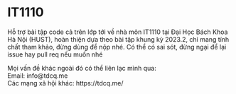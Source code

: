 # IT1110
<p>Hỗ trợ bài tập code cả trên lớp tới về nhà môn IT1110 tại Đại Học Bách Khoa Hà Nội (HUST), hoàn thiện dựa theo bài tập khung kỳ 2023.2, chỉ mang tính chất tham khảo, đừng dùng để nộp nhé.
Có thể có sai sót, đừng ngại để lại issue hay pull req nếu muốn nhé</p>

<p>Mọi vấn đề khác ngoài đó có thể liên lạc mình qua:<br>
Email: info@tdcq.me<br>
Các mạng xã hội khác: https://tdcq.me/</p>
